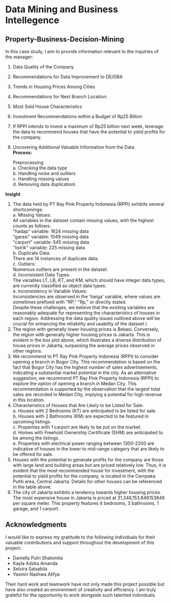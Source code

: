 # Data Mining and Business Intellegence
## Property-Business-Decision-Mining

In this case study, I aim to provide information relevant to the inquiries of the manager:

1. Data Quality of the Company
2. Recommendations for Data Improvement to DE/DBA
3. Trends in Housing Prices Among Cities
4. Recommendations for Next Branch Location:
5. Most Sold House Characteristics
6. Investment Recommendations within a Budget of Rp25 Billion
7. If RPPI intends to invest a maximum of Rp25 billion next week, leverage the data to recommend houses that have the potential to yield profits for the company.
8. Uncovering Additional Valuable Information from the Data
\
**Process:**

   Preprocessing\
a. Checking the data type\
b. Handling noise and outliers\
c. Handling missing values\
d. Removing data duplication\

**Insight**
1. The data held by PT Ray Pink Property Indonesia (RPPI) exhibits several shortcomings:\
   a. Missing Values:\
      All variables in the dataset contain missing values, with the highest counts as follows:\
      "hadap" variable: 1624 missing data\
      "garasi" variable: 1049 missing data\
      "carport" variable: 545 missing data\
      "listrik" variable: 225 missing data\
   b. Duplicate Data:\
      There are 14 instances of duplicate data.\
   c. Outliers:\
      Numerous outliers are present in the dataset.\
   d. Inconsistent Data Types:\
      The variables LT, LB, KT, and KM, which should have integer data types, are currently classified as object data types.\
   e. Inconsistency in Variable Values:\
      Inconsistencies are observed in the 'harga' variable, where values are sometimes prefixed with "RP," "Rp," or directly stated.\
Despite these challenges, we believe that the existing variables are reasonably adequate for representing the characteristics of houses in each region. Addressing the data quality issues outlined above will be crucial for enhancing the reliability and usability of the dataset.\
2. The region with generally lower housing prices is Bekasi. Conversely, the region with generally higher housing prices is Jakarta. This is evident in the box plot above, which illustrates a diverse distribution of house prices in Jakarta, surpassing the average prices observed in other regions.
3. We recommend to PT Ray Pink Property Indonesia (RPPI) to consider opening a branch in Bogor City. This recommendation is based on the fact that Bogor City has the highest number of sales advertisements, indicating a substantial market potential in the city. As an alternative suggestion, we recommend PT Ray Pink Property Indonesia (RPPI) to explore the option of opening a branch in Medan City. This recommendation is supported by the observation that the largest total sales are recorded in Medan City, implying a potential for high revenue in this location.
4. Characteristics of Houses that Are Likely to be Listed for Sale:\
   a. Houses with 2 Bedrooms (KT) are anticipated to be listed for sale.\
   b. Houses with 2 Bathrooms (KM) are expected to be featured in upcoming listings.\
   c. Properties with 1 carport are likely to be put on the market.\
   d. Homes with Freehold Ownership Certificate (SHM) are anticipated to be among the listings.\
   e. Properties with electrical power ranging between 1300-2200 are indicative of houses in the lower to mid-range category that are likely to be offered for sale.
5. Houses with the potential to generate profits for the company are those with large land and building areas but are priced relatively low. Thus, it is evident that the most recommended house for investment, with the potential to yield profits for the company, is located in the Cempaka Putih area, Central Jakarta. Details for other houses can be referenced in the table above.
6. The city of Jakarta exhibits a tendency towards higher housing prices. The most expensive house in Jakarta is priced at 31,346,153.846153848 per square meter. This property features 4 bedrooms, 3 bathrooms, 1 garage, and 1 carport.

## Acknowledgments

I would like to express my gratitude to the following individuals for their valuable contributions and support throughout the development of this project:
- Daniella Putri Shalomita 
- Kayla Adzka Amanda 
- Selvira Salsabila 
- Yasmin Nashwa Alifya

Their hard work and teamwork have not only made this project possible but have also created an environment of creativity and efficiency. I am truly grateful for the opportunity to work alongside such talented individuals.






   
